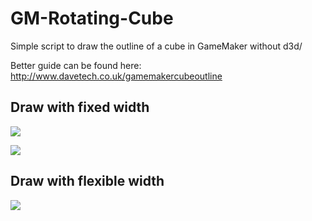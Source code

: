 # GM-Rotating-Cube
Simple script to draw the outline of a cube in GameMaker without d3d/ 

Better guide can be found here: http://www.davetech.co.uk/gamemakercubeoutline

## Draw with fixed width 

![](http://www.davetech.co.uk/pages/gamemakercubeoutline/i/dice9.gif)

![](http://www.davetech.co.uk/pages/gamemakercubeoutline/i/dice6.gif)

## Draw with flexible width 

![](http://www.davetech.co.uk/pages/gamemakercubeoutline/i/dice7.gif)
